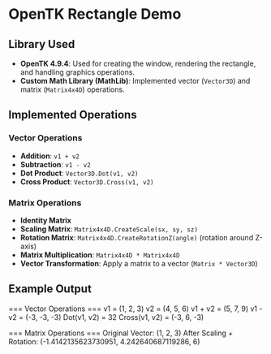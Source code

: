 # OpenTK Rectangle Demo

## Library Used
- **OpenTK 4.9.4**: Used for creating the window, rendering the rectangle, and handling graphics operations.
- **Custom Math Library (MathLib)**: Implemented vector (`Vector3D`) and matrix (`Matrix4x4D`) operations.

## Implemented Operations

### Vector Operations
- **Addition**: `v1 + v2`
- **Subtraction**: `v1 - v2`
- **Dot Product**: `Vector3D.Dot(v1, v2)`
- **Cross Product**: `Vector3D.Cross(v1, v2)`

### Matrix Operations
- **Identity Matrix**
- **Scaling Matrix**: `Matrix4x4D.CreateScale(sx, sy, sz)`
- **Rotation Matrix**: `Matrix4x4D.CreateRotationZ(angle)` (rotation around Z-axis)
- **Matrix Multiplication**: `Matrix4x4D * Matrix4x4D`
- **Vector Transformation**: Apply a matrix to a vector (`Matrix * Vector3D`)

## Example Output

=== Vector Operations ===
v1 = (1, 2, 3)
v2 = (4, 5, 6)
v1 + v2 = (5, 7, 9)
v1 - v2 = (-3, -3, -3)
Dot(v1, v2) = 32
Cross(v1, v2) = (-3, 6, -3)

=== Matrix Operations ===
Original Vector: (1, 2, 3)
After Scaling + Rotation: (-1.4142135623730951, 4.242640687119286, 6)
